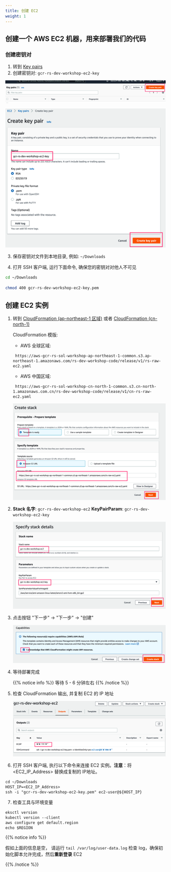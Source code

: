 ```yaml
---
title: 创建 EC2
weight: 1
---
```


## 创建一个 AWS EC2 机器，用来部署我们的代码

### 创建密钥对

1. 转到 [Key pairs](https://ap-northeast-2.console.aws.amazon.com/ec2/v2/home?region=ap-northeast-2#KeyPairs:)
2. 创建密钥对: `gcr-rs-dev-workshop-ec2-key` 

  ![Key pairs](/images/ec2-key-pair.png)

  ![Create key pair](/images/ec2-key-pair-name.png)
   
3. 保存密钥对文件到本地目录, 例如: `~/Downloads`

4. 打开 SSH 客户端, 运行下面命令, 确保您的密钥对对他人不可见
```sh
cd ~/Downloads

chmod 400 gcr-rs-dev-workshop-ec2-key.pem

```

## 创建 EC2 实例

1. 转到 [CloudFormation (ap-northeast-1 区域)](https://console.aws.amazon.com/cloudformation/home?region=ap-northeast-1#/stacks/new?stackName=gcr-rs-dev-workshop-ec2&templateURL=https://aws-gcr-rs-sol-workshop-ap-northeast-1-common.s3.ap-northeast-1.amazonaws.com/rs-dev-workshop-code/release/v1/rs-raw-ec2.yaml
) 或者 [CloudFormation (cn-north-1)](https://console.amazonaws.cn/cloudformation/home?region=cn-north-1#/stacks/create/template?region=cn-north-1&stackName=gcr-rs-dev-workshop-ec2&templateURL=https://aws-gcr-rs-sol-workshop-cn-north-1-common.s3.cn-north-1.amazonaws.com.cn/rs-dev-workshop-code/release/v1/cn-rs-raw-ec2.yaml)

   CloudFormation 模版:

   - AWS 全球区域:
   ```   
    https://aws-gcr-rs-sol-workshop-ap-northeast-1-common.s3.ap-northeast-1.amazonaws.com/rs-dev-workshop-code/release/v1/rs-raw-ec2.yaml
   ```
   - AWS 中国区域:
   ``` 
    https://aws-gcr-rs-sol-workshop-cn-north-1-common.s3.cn-north-1.amazonaws.com.cn/rs-dev-workshop-code/release/v1/cn-rs-raw-ec2.yaml
   ```
   

   ![EC2 CloudFormation ](/images/ec2-cf-s3url.png)

2. **Stack 名字**: `gcr-rs-dev-workshop-ec2`
   **KeyPairParam**: `gcr-rs-dev-workshop-ec2-key`
   
   ![EC2 CloudFormation Stack ](/images/ec2-cf-stackname.png)

3. 点击按钮 "下一步" -> "下一步" -> "创建"
  
   ![EC2 CloudFormation Create ](/images/ec2-cf-create.png)

4. 等待部署完成
   
   {{% notice info %}}
   等待 5 - 6 分钟左右
   {{% /notice %}}

5. 检查 CloudFormation 输出, 并复制 EC2 的 IP 地址

   ![EC2 CloudFormation Output ](/images/ec2-cf-output.png)

6. 打开 SSH 客户端, 执行以下命令来连接 EC2 实例。**注意**：将 <EC2_IP_Address> 替换成复制的 IP地址。

```shell
cd ~/Downloads
HOST_IP=<EC2_IP_Address>
ssh -i "gcr-rs-dev-workshop-ec2-key.pem" ec2-user@${HOST_IP}
```

7. 检查工具与环境变量

```shell
eksctl version
kubectl version --client
aws configure get default.region
echo $REGION
```

{{% notice info %}}
   
假如上面的信息是空， 请运行 `tail /var/log/user-data.log` 检查 log，确保初始化脚本允许完成，然后**重新登录** EC2

{{% /notice %}}